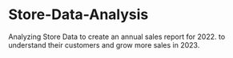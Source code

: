 # Store-Data-Analysis
Analyzing Store Data to create an annual sales report for 2022. to understand their customers and grow more sales in 2023.
